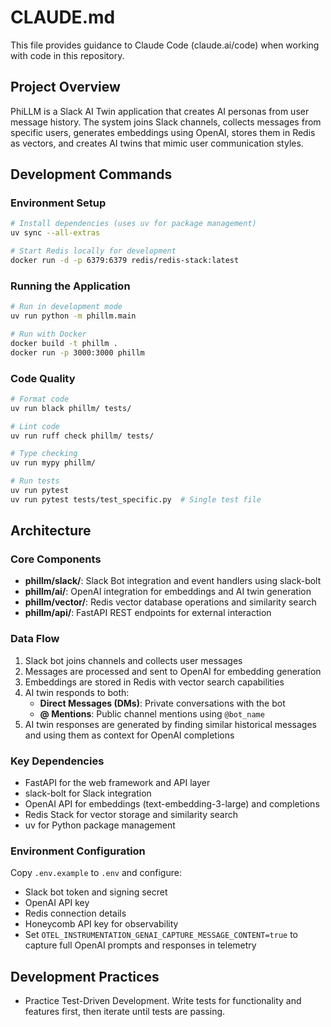 # CLAUDE.md

This file provides guidance to Claude Code (claude.ai/code) when working with code in this repository.

## Project Overview

PhiLLM is a Slack AI Twin application that creates AI personas from user message history. The system joins Slack channels, collects messages from specific users, generates embeddings using OpenAI, stores them in Redis as vectors, and creates AI twins that mimic user communication styles.

## Development Commands

### Environment Setup
```bash
# Install dependencies (uses uv for package management)
uv sync --all-extras

# Start Redis locally for development
docker run -d -p 6379:6379 redis/redis-stack:latest
```

### Running the Application
```bash
# Run in development mode
uv run python -m phillm.main

# Run with Docker
docker build -t phillm .
docker run -p 3000:3000 phillm
```

### Code Quality
```bash
# Format code
uv run black phillm/ tests/

# Lint code
uv run ruff check phillm/ tests/

# Type checking
uv run mypy phillm/

# Run tests
uv run pytest
uv run pytest tests/test_specific.py  # Single test file
```

## Architecture

### Core Components
- **phillm/slack/**: Slack Bot integration and event handlers using slack-bolt
- **phillm/ai/**: OpenAI integration for embeddings and AI twin generation
- **phillm/vector/**: Redis vector database operations and similarity search
- **phillm/api/**: FastAPI REST endpoints for external interaction

### Data Flow
1. Slack bot joins channels and collects user messages
2. Messages are processed and sent to OpenAI for embedding generation
3. Embeddings are stored in Redis with vector search capabilities
4. AI twin responds to both:
   - **Direct Messages (DMs)**: Private conversations with the bot
   - **@ Mentions**: Public channel mentions using `@bot_name`
5. AI twin responses are generated by finding similar historical messages and using them as context for OpenAI completions

### Key Dependencies
- FastAPI for the web framework and API layer
- slack-bolt for Slack integration
- OpenAI API for embeddings (text-embedding-3-large) and completions
- Redis Stack for vector storage and similarity search
- uv for Python package management

### Environment Configuration
Copy `.env.example` to `.env` and configure:
- Slack bot token and signing secret
- OpenAI API key
- Redis connection details
- Honeycomb API key for observability
- Set `OTEL_INSTRUMENTATION_GENAI_CAPTURE_MESSAGE_CONTENT=true` to capture full OpenAI prompts and responses in telemetry

## Development Practices

- Practice Test-Driven Development. Write tests for functionality and features first, then iterate until tests are passing.